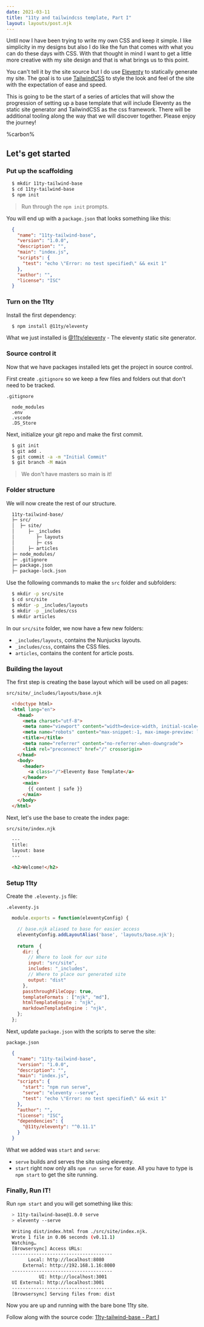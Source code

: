 ```yaml
---
date: 2021-03-11
title: "11ty and tailwindcss template, Part I"
layout: layouts/post.njk
---
```


Until now I have been trying to write my own CSS and keep it simple. I like simplicity in my designs but also I do like the fun that comes with what you can do these days with CSS. With that thought in mind I want to get a little more creative with my site design and that is what brings us to this point.

You can't tell it by the site source but I do use [Eleventy](https://www.11ty.dev/) to statically generate my site. The goal is to use [TailwindCSS](https://tailwindcss.com/) to style the look and feel of the site with the expectation of ease and speed.

This is going to be the start of a series of articles that will show the progression of setting up a base template that will include Eleventy as the static site generator and TailwindCSS as the css framework. There will be additional tooling along the way that we will discover together. Please enjoy the journey!

%carbon%

## Let's get started

### Put up the scaffolding

```bash
  $ mkdir 11ty-tailwind-base
  $ cd 11ty-tailwind-base
  $ npm init
```

> Run through the `npm init` prompts.

You will end up with a `package.json` that looks something like this:

```json
  {
    "name": "11ty-tailwind-base",
    "version": "1.0.0",
    "description": "",
    "main": "index.js",
    "scripts": {
      "test": "echo \"Error: no test specified\" && exit 1"
    },
    "author": "",
    "license": "ISC"
  }
```

### Turn on the 11ty

Install the first dependency:

```bash
  $ npm install @11ty/eleventy
```

What we just installed is [@11ty/eleventy](https://www.npmjs.com/package/@11ty/eleventy) - The eleventy static site generator.

### Source control it

Now that we have packages installed lets get the project in source control.

First create `.gitignore` so we keep a few files and folders out that don't need to be tracked.

`.gitignore`

```text
  node_modules
  .env
  .vscode
  .DS_Store
```

Next, initialize your git repo and make the first commit.

```bash
  $ git init
  $ git add .
  $ git commit -a -m "Initial Commit"
  $ git branch -M main
```

> We don't have masters so main is it!

### Folder structure

We will now create the rest of our structure.

```bash
  11ty-tailwind-base/
  ├─ src/
  │  ├─ site/
  │     ├─ _includes
  │        ├─ layouts
  │        ├─ css
  │     ├─ articles
  ├─ node_modules/
  ├─ .gitignore
  ├─ package.json
  ├─ package-lock.json
```

Use the following commands to make the `src` folder and subfolders:

```bash
  $ mkdir -p src/site
  $ cd src/site
  $ mkdir -p _includes/layouts
  $ mkdir -p _includes/css
  $ mkdir articles
```

In our `src/site` folder, we now have a few new folders:

* `_includes/layouts`, contains the Nunjucks layouts.
* `_includes/css`, contains the CSS files.
* `articles`, contains the content for article posts.

### Building the layout

The first step is creating the base layout which will be used on all pages:

`src/site/_includes/layouts/base.njk`

```html
  <!doctype html>
  <html lang="en">
    <head>
      <meta charset="utf-8">
      <meta name="viewport" content="width=device-width, initial-scale=1.0">
      <meta name="robots" content="max-snippet:-1, max-image-preview: large, max-video-preview: -1">
      <title></title>
      <meta name="referrer" content="no-referrer-when-downgrade">
      <link rel="preconnect" href="/" crossorigin>
    </head>
    <body>
      <header>
        <a class="/">Eleventy Base Template</a>
      </header>
      <main>
        {{ content | safe }}
      </main>
    </body>
  </html>
```

Next, let's use the base to create the index page:

`src/site/index.njk`

```html
  ---
  title: 
  layout: base
  ---

  <h2>Welcome!</h2>
```

### Setup 11ty

Create the `.eleventy.js` file:

`.eleventy.js`

```javascript
  module.exports = function(eleventyConfig) {

    // base.njk aliased to base for easier access
    eleventyConfig.addLayoutAlias('base', 'layouts/base.njk');
    
    return  {
      dir: {
        // Where to look for our site
        input: "src/site",
        includes: "_includes",
        // Where to place our generated site
        output: "dist"
      },
      passthroughFileCopy: true,
      templateFormats : ["njk", "md"],
      htmlTemplateEngine : "njk",
      markdownTemplateEngine : "njk",
    };
  };
```

Next, update `package.json` with the scripts to serve the site:

`package.json`

```json
  {
    "name": "11ty-tailwind-base",
    "version": "1.0.0",
    "description": "",
    "main": "index.js",
    "scripts": {
      "start": "npm run serve",
      "serve": "eleventy --serve",
      "test": "echo \"Error: no test specified\" && exit 1"
    },
    "author": "",
    "license": "ISC",
    "dependencies": {
      "@11ty/eleventy": "^0.11.1"
    }
  }
```

What we added was `start` and `serve`:

* `serve` builds and serves the site using eleventy.
* `start` right now only alls `npm run serve` for ease. All you have to type is `npm start` to get the site running.

### Finally, Run IT!

Run `npm start` and you will get something like this:

```bash
  > 11ty-tailwind-base@1.0.0 serve
  > eleventy --serve

  Writing dist/index.html from ./src/site/index.njk.
  Wrote 1 file in 0.06 seconds (v0.11.1)
  Watching…
  [Browsersync] Access URLs:
  -------------------------------------
        Local: http://localhost:8080
      External: http://192.168.1.16:8080
  -------------------------------------
            UI: http://localhost:3001
  UI External: http://localhost:3001
  -------------------------------------
  [Browsersync] Serving files from: dist
```

Now you are up and running with the bare bone 11ty site.

Follow along with the source code: [11ty-tailwind-base - Part I](https://gitlab.com/dantuck/11ty-tailwind-base/-/tree/part-1)